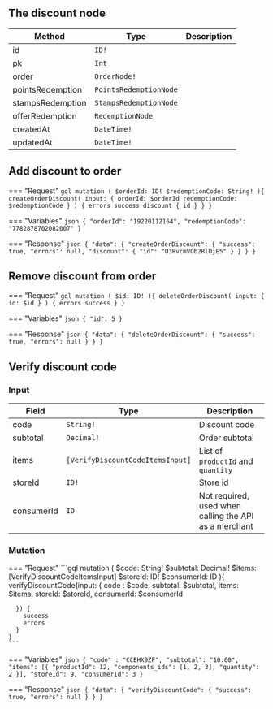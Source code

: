 ## The discount node

| Method           | Type                   | Description |
| ---------------- | ---------------------- | ----------- |
| id               | `ID!`                  |
| pk               | `Int`                  |
| order            | `OrderNode!`           |
| pointsRedemption | `PointsRedemptionNode` |
| stampsRedemption | `StampsRedemptionNode` |
| offerRedemption  | `RedemptionNode`       |
| createdAt        | `DateTime!`            |
| updatedAt        | `DateTime!`            |


## Add discount to order

=== "Request"
    ```gql
    mutation (
      $orderId: ID!
      $redemptionCode: String!
    ){
      createOrderDiscount(
        input: {
          orderId: $orderId
          redemptionCode: $redemptionCode
        }
      ) {
        errors
        success
        discount {
          id
        }
      }
    }
    ```

=== "Variables"
    ```json
    {
      "orderId": "19220112164",
      "redemptionCode": "7782878702082007"
    }
    ```

=== "Response"
    ```json
    {
        "data": {
            "createOrderDiscount": {
                "success": true,
                "errors": null,
                "discount": {
                  "id": "U3RvcmVOb2RlOjE5"
                }
            }
        }
    }
    ```


## Remove discount from order

=== "Request"
    ```gql
    mutation (
      $id: ID!
    ){
      deleteOrderDiscount(
        input: {
          id: $id
        }
      ) {
        errors
        success
      }
    }
    ```

=== "Variables"
    ```json
    {
      "id": 5
    }
    ```

=== "Response"
    ```json
    {
        "data": {
            "deleteOrderDiscount": {
                "success": true,
                "errors": null
            }
        }
    }
    ```


## Verify discount code

### Input

| Field            | Type                             | Description |
| ---------------- | -------------------------------- | ----------- |
| code             | `String!`                        | Discount code
| subtotal         | `Decimal!`                       | Order subtotal 
| items            | `[VerifyDiscountCodeItemsInput]` | List of `productId` and `quantity`
| storeId          | `ID!`                            | Store id
| consumerId       | `ID`                             | Not required, used when calling the API as a merchant


### Mutation

=== "Request"
    ```gql
    mutation (
      $code: String!
      $subtotal: Decimal!
      $items: [VerifyDiscountCodeItemsInput]
      $storeId: ID!
      $consumerId: ID
    ){
      verifyDiscountCode(input: {
        code : $code,
        subtotal: $subtotal,
        items: $items,
        storeId: $storeId,
        consumerId: $consumerId
        
      }) {
        success
        errors
      }
    }
    ```

=== "Variables"
    ```json
    {
      "code" : "CCEHX9ZF",
      "subtotal": "10.00",
      "items": [{
        "productId": 12,
        "components_ids": [1, 2, 3],
        "quantity": 2
      }],
      "storeId": 9,
      "consumerId": 3
    }
    ```

=== "Response"
    ```json
    {
        "data": {
            "verifyDiscountCode": {
                "success": true,
                "errors": null
            }
        }
    }
    ```